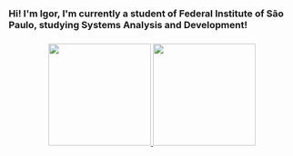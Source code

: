 ### Hi! I'm Igor, I'm currently a student of Federal Institute of São Paulo, studying Systems Analysis and Development! <h3>
 
<div align="center">
  <a href="https://github.com/WicIgor">
  <img height="180em" src="https://github-readme-stats.vercel.app/api?username=WicIgor&show_icons=true&theme=tokyonight&include_all_commits=true&count_private=true"/>
  <img height="180em" src="https://github-readme-stats.vercel.app/api/top-langs/?username=WicIgor&hide=html,css&layout=compact&langs_count=7&theme=tokyonight"/>
</div>
